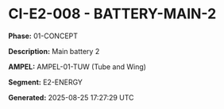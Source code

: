 # CI-E2-008 - BATTERY-MAIN-2

**Phase:** 01-CONCEPT

**Description:** Main battery 2

**AMPEL:** AMPEL-01-TUW (Tube and Wing)

**Segment:** E2-ENERGY

**Generated:** 2025-08-25 17:27:29 UTC
